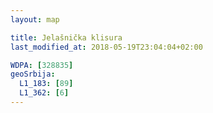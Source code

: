 ```yaml
---
layout: map

title: Jelašnička klisura
last_modified_at: 2018-05-19T23:04:04+02:00

WDPA: [328835]
geoSrbija:
  L1_183: [89]
  L1_362: [6]
---
```

